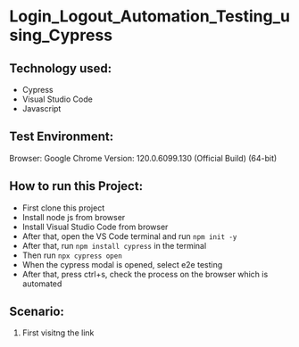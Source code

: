 # Login_Logout_Automation_Testing_using_Cypress

## Technology used:
- Cypress
- Visual Studio Code
- Javascript
  
## Test Environment:
Browser: Google Chrome
Version: 120.0.6099.130 (Official Build) (64-bit)

## How to run this Project:
- First clone this project
- Install node js from browser
- Install Visual Studio Code from browser
- After that, open the VS Code terminal and run ```npm init -y ``` 
- After that, run ```npm install cypress``` in the terminal
- Then run ```npx cypress open```
- When the cypress modal is opened, select e2e testing
- After that, press ctrl+s, check the process on the browser which is automated

## Scenario:
1. First visitng the link 
